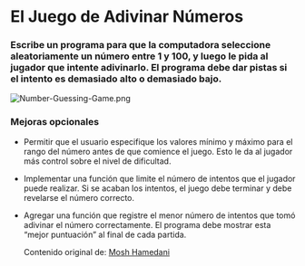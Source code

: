# El Juego de Adivinar Números

### Escribe un programa para que la computadora seleccione aleatoriamente un número entre 1 y 100, y luego le pida al jugador que intente adivinarlo. El programa debe dar pistas si el intento es demasiado alto o demasiado bajo.

![Number-Guessing-Game.png](https://i.postimg.cc/VsZzDPrF/Number-Guessing-Game.png)

### Mejoras opcionales

+ Permitir que el usuario especifique los valores mínimo y máximo para el rango del número antes de que comience el juego. Esto le da al jugador más control sobre el nivel de dificultad.
+ Implementar una función que limite el número de intentos que el jugador puede realizar. Si se acaban los intentos, el juego debe terminar y debe revelarse el número correcto.
+ Agregar una función que registre el menor número de intentos que tomó adivinar el número correctamente. El programa debe mostrar esta “mejor puntuación” al final de cada partida.

  Contenido original de: [Mosh Hamedani](https://codewithmosh.com/)
